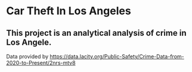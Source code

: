 # Car Theft In Los Angeles
## This project is an analytical analysis of crime in Los Angele.
 Data provided by 
 https://data.lacity.org/Public-Safety/Crime-Data-from-2020-to-Present/2nrs-mtv8

